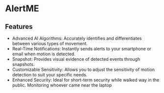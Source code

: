# AlertME



## Features
- Advanced AI Algorithms: Accurately identifies and differentiates between various types of movement.
- Real-Time Notifications: Instantly sends alerts to your smartphone or email when motion is detected.
- Snapshot: Provides visual evidence of detected events through snapshots.
- Customizable Sensitivity: Allows you to adjust the sensitivity of motion detection to suit your specific needs.
- Enhanced Security: Ideal for short-term security while walked way in the public. Monitoring whoever came near the laptop
